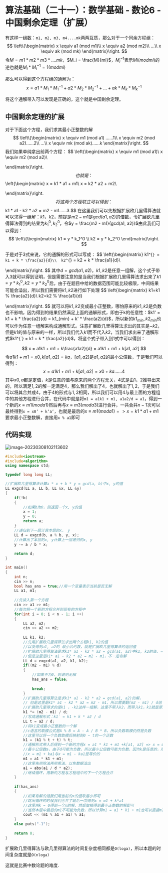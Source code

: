 # 算法基础（二十一）：数学基础 - 数论6 - 中国剩余定理（扩展）

有这样一组数：`m1, m2, m3, m4....mk`两两互质，那么对于一个同余方程组：
$$
\left\{\begin{matrix}
x \equiv a1 (mod m1)\\ 
x \equiv a2 (mod m2)\\
...\\
x \equiv ak (mod mk)
\end{matrix}\right.
$$
令$M = m1 * m2 * m3 *....mk$，$M_i = \frac{M}{mi}$，$M_i^{-1}$表示$Mi(mod mi)$的逆也就是$M_i * M_i^{-1} = 1 ( mod mi)$

那么可以得到这个方程组的通解为：
$$
x = a1 * M_1 * M_1^{-1} + a2 * M_2 * M_2^{-1} + ...+ak * M_k * M_k^{-1}
$$


将这个通解带入可以发现是正确的，这个就是中国剩余定理。

## 中国剩余定理的扩展

对于下面这个方程，我们求其最小正整数的解
$$
\left\{\begin{matrix}
x \equiv m1 (mod a1) ......1\\ 
x \equiv m2 (mod a2)......2\\
...\\
x \equiv mk (mod ak)......k
\end{matrix}\right.
$$
我们如果单纯拿出前两个方程：
$$
\left\{\begin{matrix}
x \equiv m1 (mod a1)\\ 
x \equiv m2 (mod a2)\\

\end{matrix}\right.
$$
也就是：
$$
\left\{\begin{matrix}
x = k1 * a1 + m1\\ 
x = k2 * a2 + m2\\

\end{matrix}\right.
$$
将这两个方程联立可以得到：
$$
k1 * a1 - k2 * a2 = m2 - m1......3
$$
在这里我们可以先根据扩展欧几里得算法就可以求得一组解：$k1，k2$，前提是$m2 - m1$是$gcd(a1, a2)$的倍数，令扩展欧几里得算法得到的结果为$k_1^0, k_2^0$，令$y = \frac{m2 - m1}{gcd(a1, a2)}$由此我们可以得到：
$$
\left\{\begin{matrix}
k1 = y * k_1^0 \\
k2 = y * k_2^0
\end{matrix}\right.
$$


于是对于$3$式来说，它的通解的形式可以写成：
$$
\left\{\begin{matrix}
k1^{`} = k1 + k * \frac{a2}{d}\\ 
k2^{`} = k2 + k * \frac{a1}{d}\\

\end{matrix}\right.
$$
其中$d = gcd(a1, a2)$，$k1, k2$是任意一组解，这个式子带入$3$就可以得到证明，但是需要注意的是当我们根据扩展欧几里得算法求出来了$k1 = y * k_1^0 
, k2 = y * k_2^0$后，由于在题目中给的数据范围可能比较极限，中间结果可能会溢出，所以我们需要将$k1, k2$进行如下处理
$$
\left\{\begin{matrix}
k1=k1 \% \frac{a2}{d}\\
k2=k2 \% \frac{a1}{d}

\end{matrix}\right.
$$
就可以将$k1, k2$变成最小正整数，哪怕原来的$k1, k2$是负数也不影响，因为得到的结果仍然满足上面的通解形式，即由于k的任意性：$k1' = k1 + k * \frac{a2}{d} = k1_{min} + k' * \frac{a2}{d}$，所以新的$k1_{min}, k2_{min}$也可以作为任意一组解来构成通解形式。注意扩展欧几里得算法求出的其实是$-k2$，但是$k1$的值与原来的一样，所以我们代入$k1$而不代入$k2$，当我们求出来了通解形式$k1^{`} = k1 + k * \frac{a2}{d}$，将这个式子带入到$1$式中可以得到：

$$
x = a1k1 + m1 + k\frac{a1a2}{d} = a1k1 + m1 + k[a1, a2]
$$
令$a1k1   + m1 = x0, k[a1, a2] = ka$，$[a1, a2]$是$a1, a2$的最小公倍数，于是我们可以得到：
$$
x =a1k1 + m1 + k[a1, a2]= x0 + ka......4
$$
其中$x0, a$都是定值，$k$是任意的值与原来的两个方程无关，$4$式是由$1， 2$推导出来的，所以满足$1,2$的解一定满足$4$，那么我们解出了$4$，也就解出了$1, 2$，于是我们可以将其合并成$4$，由于$4$的形式与$1,2$相同，所以我们可以用$4$与最上面的方程组中的其他方程进行合并，在代码中就是将`m1 = a1k1 + m1, a1a2/d = a1`，得到一个新的$x \equiv m1 (mod a1)$然后再与$x \equiv m3(moda3)$进行合并，一共合并$n - 1$次可以最终得到`x = x0’ + k’a’`，也就是最后的$x \equiv m1 (mod a1)=>x = k1 * a1 + m1$要求最小正整数解，直接用`x % a1`即可

 

## 代码实现

![image-20230308102113602](https://typora-1310242472.cos.ap-nanjing.myqcloud.com/typora_img/image-20230308102113602.png)

```c++
#include<iostream>
#include<algorithm>
using namespace std;

typedef long long LL;

//扩展欧几里得算法计算a * x + b * y = gcd(a, b)中x, y的值
LL exgcd(LL a, LL b, LL &x, LL &y)
{
    if(!b)
    {
        //如果b为0，则返回一个x, y的值
        x = 1;
        y = 0;
        return a;
    }
    //递归到下一层计算本层的x， y
    LL d = exgcd(b, a % b, y, x);
    //计算出了本层的x, y计算上一层递归的x, y
    y -= a / b * x;
    
    return d;
}

int main()
{
    int n;
    cin >> n;
    bool has_ans = true;//用一个变量表示当前是否无解
    LL a1, m1;
    
    //先读入第一个方程
    cin >> a1 >> m1;
    //每次把一个新的方程合并到现有的方程中
    for(int i = 0; i < n - 1; i ++)
    {
        LL a2, m2;
        cin >> a2 >> m2;
        
        LL k1, k2;
        //先用扩展欧几里得算法求出两个方程k1, k2的值
        //以及得到a1, a2的 最小公约数，就是扩展欧几里得算法的返回值
        //扩展欧几里得算法是求k1* a1 - k2 * a2 = gcd(a1, a2)中k1, k2的值，一定可以得到解
        //但是这里是k1* a1 - k2 * a2 = m2 - m1，不一定有解
        LL d = exgcd(a1, a2, k1, k2);
        if((m2 - m1) % d)
        {
            //如果不为0，则说明无解
            has_ans = false;
            
            break;
        }
        //扩展欧几里得算法是求k1* a1 - k2 * a2 = gcd(a1, a2)的解，
        // 但是这里是k1* a1 - k2 * a2 = m2 - m1，所以需要翻(m2 - m1) / d倍
        //扩展欧几里得求的是k1 ，-k2这样一组解，这里不带入k2，而带入k1，k1就是原来的方程的一个解
        k1 *= (m2 - m1) / d;
        //写成通解形式：k1` = k1 + k * a2 / d
        LL t = a2 / d;
        //将k1变成最小正整数的一个解
        //c语言的取模公式是A % B = A - A / B * B，所以负数取模仍然是负数
        //这里可以将一个负数取模后映射到0 ~ t的一个正数
        k1 = (k1 % t + t) % t;
        //通解形式带入后得到一个新的方程x = a1 * k1 + m1 +k[a1, a2] => x = m1 + ka1
        //最小公倍数a，由于d可能为负数，所以最小公倍数可能为负数，因为k是任意的，所以变为正数不受影响，这里主要是为了保持与题中的方程形式一致
        //x = m1 + ka1与x = m1 - ka1是等价的
        m1 = a1 * k1 + m1;
        //这里先用除法再用乘法，以免数据溢出
        a1 = abs(a1 / d * a2);
        //继续循环，用新的方程与方程组中的下一个方程合并
    }
    
    if(has_ans)
    {
        //如果有解的话我们用当前的x的值取最小即可
        //跳出循环的时候我们合并了最后一次得到x = m1 + k*a1
        //这里用k = 0得到一个x的解，然后取模得到最小正整数的解即可
        //当然本题中最后的m1不可能为负数，所以计算m1 = a1 * k1 + m1也可以直接m1 % a1
        cout << (m1 % a1 + a1) % a1;
    }
    else puts("-1");
    
    return 0;
}
```

扩展欧几里得算法与欧几里得算法的时间复杂度相同都是`O(loga)`，所以本题的时间复杂度就是`O(nloga)`

这就是比赛中数论题的难度.

